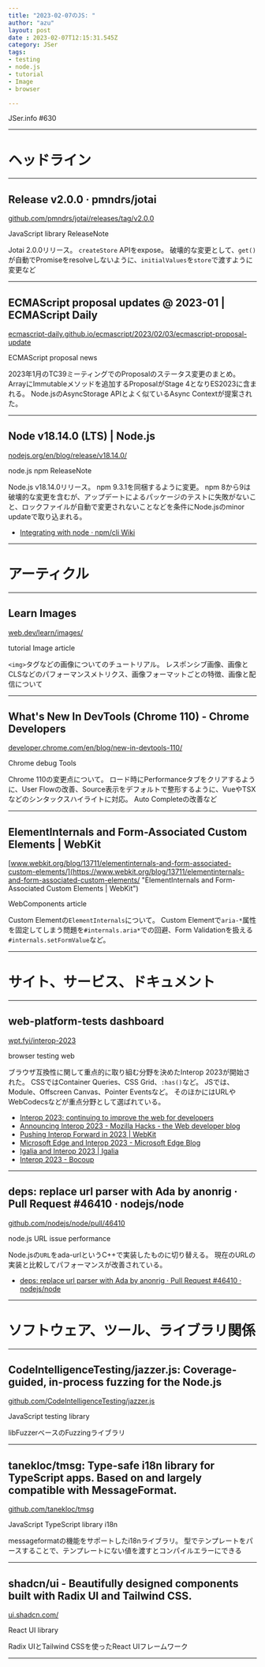 ```yaml
---
title: "2023-02-07のJS: "
author: "azu"
layout: post
date : 2023-02-07T12:15:31.545Z
category: JSer
tags:
- testing
- node.js
- tutorial
- Image
- browser

---
```


JSer.info #630

----

<h1 class="site-genre">ヘッドライン</h1>

----

## Release v2.0.0 · pmndrs/jotai
[github.com/pmndrs/jotai/releases/tag/v2.0.0](https://github.com/pmndrs/jotai/releases/tag/v2.0.0 "Release v2.0.0 · pmndrs/jotai")
<p class="jser-tags jser-tag-icon"><span class="jser-tag">JavaScript</span> <span class="jser-tag">library</span> <span class="jser-tag">ReleaseNote</span></p>

Jotai 2.0.0リリース。
`createStore` APIをexpose。
破壊的な変更として、`get()`が自動でPromiseをresolveしないように、`initialValues`を`store`で渡すように変更など


----

## ECMAScript proposal updates @ 2023-01 | ECMAScript Daily
[ecmascript-daily.github.io/ecmascript/2023/02/03/ecmascript-proposal-update](https://ecmascript-daily.github.io/ecmascript/2023/02/03/ecmascript-proposal-update "ECMAScript proposal updates @ 2023-01 | ECMAScript Daily")
<p class="jser-tags jser-tag-icon"><span class="jser-tag">ECMAScript</span> <span class="jser-tag">proposal</span> <span class="jser-tag">news</span></p>

2023年1月のTC39ミーティングでのProposalのステータス変更のまとめ。
ArrayにImmutableメソッドを追加するProposalがStage 4となりES2023に含まれる。
Node.jsのAsyncStorage APIとよく似ているAsync Contextが提案された。


----

## Node v18.14.0 (LTS) | Node.js
[nodejs.org/en/blog/release/v18.14.0/](https://nodejs.org/en/blog/release/v18.14.0/ "Node v18.14.0 (LTS) | Node.js")
<p class="jser-tags jser-tag-icon"><span class="jser-tag">node.js</span> <span class="jser-tag">npm</span> <span class="jser-tag">ReleaseNote</span></p>

Node.js v18.14.0リリース。
npm 9.3.1を同梱するように変更。
npm 8から9は破壊的な変更を含むが、アップデートによるパッケージのテストに失敗がないこと、ロックファイルが自動で変更されないことなどを条件にNode.jsのminor updateで取り込まれる。

- [Integrating with node · npm/cli Wiki](https://github.com/npm/cli/wiki/Integrating-with-node "Integrating with node · npm/cli Wiki")

----
<h1 class="site-genre">アーティクル</h1>

----

## Learn Images
[web.dev/learn/images/](https://web.dev/learn/images/ "Learn Images")
<p class="jser-tags jser-tag-icon"><span class="jser-tag">tutorial</span> <span class="jser-tag">Image</span> <span class="jser-tag">article</span></p>

`<img>`タグなどの画像についてのチュートリアル。
レスポンシブ画像、画像とCLSなどのパフォーマンスメトリクス、画像フォーマットごとの特徴、画像と配信について


----

## What&#039;s New In DevTools (Chrome 110) - Chrome Developers
[developer.chrome.com/en/blog/new-in-devtools-110/](https://developer.chrome.com/en/blog/new-in-devtools-110/ "What&#039;s New In DevTools (Chrome 110) - Chrome Developers")
<p class="jser-tags jser-tag-icon"><span class="jser-tag">Chrome</span> <span class="jser-tag">debug</span> <span class="jser-tag">Tools</span></p>

Chrome 110の変更点について。
ロード時にPerformanceタブをクリアするように、User Flowの改善、Source表示をデフォルトで整形するように、VueやTSXなどのシンタックスハイライトに対応。
Auto Completeの改善など


----

## ElementInternals and Form-Associated Custom Elements | WebKit
[www.webkit.org/blog/13711/elementinternals-and-form-associated-custom-elements/](https://www.webkit.org/blog/13711/elementinternals-and-form-associated-custom-elements/ "ElementInternals and Form-Associated Custom Elements | WebKit")
<p class="jser-tags jser-tag-icon"><span class="jser-tag">WebComponents</span> <span class="jser-tag">article</span></p>

Custom Elementの`ElementInternals`について。
Custom Elementで`aria-*`属性を固定してしまう問題を`#internals.aria*`での回避、Form Validationを扱える`#internals.setFormValue`など。


----
<h1 class="site-genre">サイト、サービス、ドキュメント</h1>

----

## web-platform-tests dashboard
[wpt.fyi/interop-2023](https://wpt.fyi/interop-2023 "web-platform-tests dashboard")
<p class="jser-tags jser-tag-icon"><span class="jser-tag">browser</span> <span class="jser-tag">testing</span> <span class="jser-tag">web </span></p>

ブラウザ互換性に関して重点的に取り組む分野を決めたInterop 2023が開始された。
CSSではContainer Queries、CSS Grid、`:has()`など。
JSでは、Module、Offscreen Canvas、Pointer Eventsなど。
そのほかにはURLやWebCodecsなどが重点分野として選ばれている。

- [Interop 2023: continuing to improve the web for developers](https://web.dev/interop-2023/ "Interop 2023: continuing to improve the web for developers")
- [Announcing Interop 2023 - Mozilla Hacks - the Web developer blog](https://hacks.mozilla.org/2023/02/announcing-interop-2023/ "Announcing Interop 2023 - Mozilla Hacks - the Web developer blog")
- [Pushing Interop Forward in 2023 | WebKit](https://webkit.org/blog/13706/interop-2023/ "Pushing Interop Forward in 2023 | WebKit")
- [Microsoft Edge and Interop 2023 - Microsoft Edge Blog](https://blogs.windows.com/msedgedev/2023/02/01/microsoft-edge-and-interop-2023/ "Microsoft Edge and Interop 2023 - Microsoft Edge Blog")
- [Igalia and Interop 2023 | Igalia](https://www.igalia.com/news/2023/interop2023.html "Igalia and Interop 2023 | Igalia")
- [Interop 2023 - Bocoup](https://bocoup.com/blog/interop-2023 "Interop 2023 - Bocoup")

----

## deps: replace url parser with Ada by anonrig · Pull Request #46410 · nodejs/node
[github.com/nodejs/node/pull/46410](https://github.com/nodejs/node/pull/46410 "deps: replace url parser with Ada by anonrig · Pull Request #46410 · nodejs/node")
<p class="jser-tags jser-tag-icon"><span class="jser-tag">node.js</span> <span class="jser-tag">URL</span> <span class="jser-tag">issue</span> <span class="jser-tag">performance</span></p>

Node.jsの`URL`をada-urlというC++で実装したものに切り替える。
現在のURLの実装と比較してパフォーマンスが改善されている。

- [deps: replace url parser with Ada by anonrig · Pull Request #46410 · nodejs/node](https://github.com/nodejs/node/pull/46410 "deps: replace url parser with Ada by anonrig · Pull Request #46410 · nodejs/node")

----
<h1 class="site-genre">ソフトウェア、ツール、ライブラリ関係</h1>

----

## CodeIntelligenceTesting/jazzer.js: Coverage-guided, in-process fuzzing for the Node.js
[github.com/CodeIntelligenceTesting/jazzer.js](https://github.com/CodeIntelligenceTesting/jazzer.js "CodeIntelligenceTesting/jazzer.js: Coverage-guided, in-process fuzzing for the Node.js")
<p class="jser-tags jser-tag-icon"><span class="jser-tag">JavaScript</span> <span class="jser-tag">testing</span> <span class="jser-tag">library</span></p>

libFuzzerベースのFuzzingライブラリ


----

## tanekloc/tmsg: Type-safe i18n library for TypeScript apps. Based on and largely compatible with MessageFormat.
[github.com/tanekloc/tmsg](https://github.com/tanekloc/tmsg "tanekloc/tmsg: Type-safe i18n library for TypeScript apps. Based on and largely compatible with MessageFormat.")
<p class="jser-tags jser-tag-icon"><span class="jser-tag">JavaScript</span> <span class="jser-tag">TypeScript</span> <span class="jser-tag">library</span> <span class="jser-tag">i18n</span></p>

messageformatの機能をサポートしたi18nライブラリ。
型でテンプレートをパースすることで、テンプレートにない値を渡すとコンパイルエラーにできる


----

## shadcn/ui - Beautifully designed components built with Radix UI and Tailwind CSS.
[ui.shadcn.com/](https://ui.shadcn.com/ "shadcn/ui - Beautifully designed components built with Radix UI and Tailwind CSS.")
<p class="jser-tags jser-tag-icon"><span class="jser-tag">React</span> <span class="jser-tag">UI</span> <span class="jser-tag">library</span></p>

Radix UIとTailwind CSSを使ったReact UIフレームワーク


----

